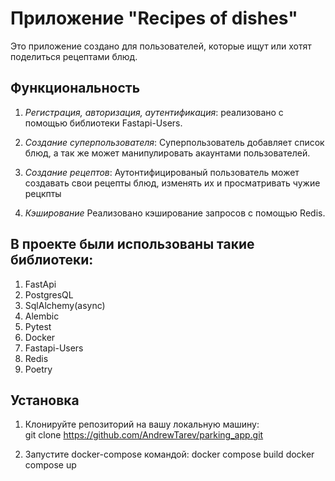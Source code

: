 # Приложение "Recipes of dishes"

Это приложение создано для пользователей, которые ищут или хотят поделиться рецептами блюд.


## Функциональность

1. *Регистрация, авторизация, аутентификация*: реализовано с помощью библиотеки Fastapi-Users.


2. *Создание суперпользователя*: Суперпользователь добавляет список блюд, а так же может манипулировать акаунтами пользователей.


3. *Создание рецептов*: Аутонтифицированый пользователь может создавать свои рецепты блюд, изменять их и просматривать 
   чужие рецкпты
  

4. *Кэширование* Реализовано кэширование запросов с помощью Redis.


## В проекте были использованы такие библиотеки:
1. FastApi
2. PostgresQL
3. SqlAlchemy(async)
4. Alembic
5. Pytest
6. Docker
7. Fastapi-Users
8. Redis
9. Poetry

## Установка

1. Клонируйте репозиторий на вашу локальную машину:  
   git clone https://github.com/AndrewTarev/parking_app.git


2. Запустите docker-compose командой: 
   docker compose build
   docker compose up
